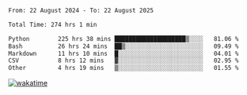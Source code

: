 <!--START_SECTION:waka-->

```txt
From: 22 August 2024 - To: 22 August 2025

Total Time: 274 hrs 1 min

Python        225 hrs 38 mins ████████████████████▒░░░░   81.06 %
Bash          26 hrs 24 mins  ██▒░░░░░░░░░░░░░░░░░░░░░░   09.49 %
Markdown      11 hrs 10 mins  █░░░░░░░░░░░░░░░░░░░░░░░░   04.01 %
CSV           8 hrs 12 mins   ▓░░░░░░░░░░░░░░░░░░░░░░░░   02.95 %
Other         4 hrs 19 mins   ▒░░░░░░░░░░░░░░░░░░░░░░░░   01.55 %
```

<!--END_SECTION:waka-->
[![wakatime](https://wakatime.com/badge/user/5f89a63a-5294-4958-ad30-2b3455e63f2a.svg)](https://wakatime.com/@5f89a63a-5294-4958-ad30-2b3455e63f2a)
